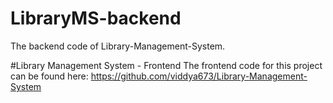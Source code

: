 # LibraryMS-backend
The backend code of Library-Management-System.

#Library Management System - Frontend
The frontend code for this project can be found here: https://github.com/viddya673/Library-Management-System
